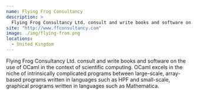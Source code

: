 ```yaml
---
name: Flying Frog Consultancy
description: > 
  Flying Frog Consultancy Ltd. consult and write books and software on the use of OCaml in the context of scientific computing.
site: "http://www.ffconsultancy.com"
image: ./img/flying-from.png
locations: 
  - United Kingdom
---
```


Flying Frog Consultancy Ltd. consult and write books and software on the use of OCaml in the context of scientific computing. OCaml excels in the niche of intrinsically complicated programs between large-scale, array-based programs written in languages such as HPF and small-scale, graphical programs written in languages such as Mathematica.
